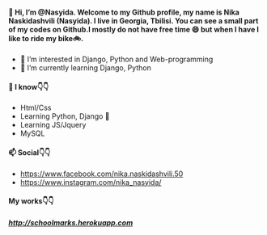 #### 👋 Hi, I’m @Nasyida. Welcome to my Github profile, my name is **Nika Naskidashvili** (**Nasyida**). I live in Georgia, Tbilisi. You can see a small part of my codes on Github.I mostly do not have free time 😄 but when I have I like to ride my bike🚲. 
- 👀 I’m interested in Django, Python and Web-programming
- 🐍 I’m currently learning Django, Python

#### 🧠 **I know**👇👇
- Html/Css
- Learning Python, Django 🐍
- Learning JS/Jquery
- MySQL

#### 📫 **Social**👇👇
- https://www.facebook.com/nika.naskidashvili.50
- https://www.instagram.com/nika_nasyida/
  
#### **My works**👇👇
##### http://schoolmarks.herokuapp.com



